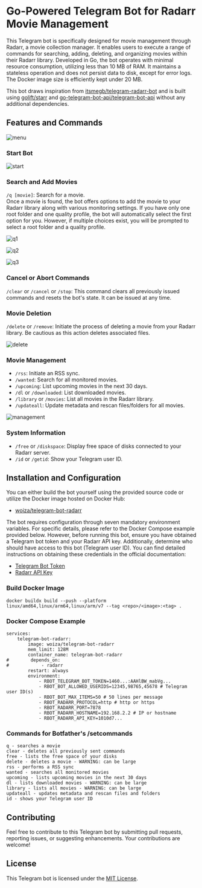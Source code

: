 # Go-Powered Telegram Bot for Radarr Movie Management
This Telegram bot is specifically designed for movie management through Radarr, a movie collection manager. It enables users to execute a range of commands for searching, adding, deleting, and organizing movies within their Radarr library. Developed in Go, the bot operates with minimal resource consumption, utilizing less than 10 MB of RAM. It maintains a stateless operation and does not persist data to disk, except for error logs. The Docker image size is efficiently kept under 20 MB.

This bot draws inspiration from [itsmegb/telegram-radarr-bot](https://github.com/itsmegb/telegram-radarr-bot/) and is built using [golift/starr](https://github.com/golift/starr/) and [go-telegram-bot-api/telegram-bot-api](https://github.com/go-telegram-bot-api/telegram-bot-api/) without any additional dependencies.

## Features and Commands

![menu](screenshots/menu.jpg?raw=true "menu")

### Start Bot
![start](screenshots/start.png?raw=true "search movie")

### Search and Add Movies
``/q [movie]``: Search for a movie.\
Once a movie is found, the bot offers options to add the movie to your Radarr library along with various monitoring settings. If you have only one root folder and one quality profile, the bot will automatically select the first option for you. However, if multiple choices exist, you will be prompted to select a root folder and a quality profile.

![q1](screenshots/q1.png?raw=true "search movie")

![q2](screenshots/q2.png?raw=true "search movie")

![q3](screenshots/q3.png?raw=true "search movie")
`
`
### Cancel or Abort Commands
``/clear`` or ``/cancel`` or ``/stop``: 
This command clears all previously issued commands and resets the bot's state. It can be issued at any time.

### Movie Deletion
``/delete`` or ``/remove``: Initiate the process of deleting a movie from your Radarr library. Be cautious as this action deletes associated files.

![delete](screenshots/delete.png?raw=true "search movie")

### Movie Management
- ``/rss``: Initiate an RSS sync.
- ``/wanted``: Search for all monitored movies.
- ``/upcoming``: List upcoming movies in the next 30 days.
- ``/dl`` or ``/downloaded``: List downloaded movies.
- ``/library`` or ``/movies``: List all movies in the Radarr library.
- ``/updateall``: Update metadata and rescan files/folders for all movies.

![management](screenshots/management.png?raw=true "movie management")

### System Information
- ``/free`` or ``/diskspace``: Display free space of disks connected to your Radarr server.
- ``/id`` or ``/getid``: Show your Telegram user ID.


## Installation and Configuration
You can either build the bot yourself using the provided source code or utilize the Docker image hosted on Docker Hub:
- [woiza/telegram-bot-radarr](https://hub.docker.com/repository/docker/woiza/telegram-bot-radarr/)

The bot requires configuration through seven mandatory environment variables. For specific details, please refer to the Docker Compose example provided below. However, before running this bot, ensure you have obtained a Telegram bot token and your Radarr API key. Additionally, determine who should have access to this bot (Telegram user ID). You can find detailed instructions on obtaining these credentials in the official documentation:
- [Telegram Bot Token](https://core.telegram.org/bots/tutorial/)
- [Radarr API Key](https://wiki.servarr.com/en/radarr/settings#security/)



### Build Docker Image
```
docker buildx build --push --platform linux/amd64,linux/arm64,linux/arm/v7 --tag <repo>/<image>:<tag> .
```


### Docker Compose Example
```
services:
    telegram-bot-radarr:
        image: woiza/telegram-bot-radarr
        mem_limit: 128M
        container_name: telegram-bot-radarr
#        depends_on:
#            - radarr
        restart: always
        environment:
            - RBOT_TELEGRAM_BOT_TOKEN=1460...:AAHlBW_mabVg...
            - RBOT_BOT_ALLOWED_USERIDS=12345,98765,45678 # Telegram user ID(s)
            - RBOT_BOT_MAX_ITEMS=50 # 50 lines per message
            - RBOT_RADARR_PROTOCOL=http # http or https
            - RBOT_RADARR_PORT=7878
            - RBOT_RADARR_HOSTNAME=192.168.2.2 # IP or hostname
            - RBOT_RADARR_API_KEY=1010d7...
```
### Commands for Botfather's /setcommands

```
q - searches a movie 
clear - deletes all previously sent commands
free - lists the free space of your disks
delete - deletes a movie - WARNING: can be large
rss - performs a RSS sync
wanted - searches all monitored movies
upcoming - lists upcoming movies in the next 30 days
dl - lists downloaded movies - WARNING: can be large
library - lists all movies - WARNING: can be large
updateall - updates metadata and rescan files and folders
id - shows your Telegram user ID
```

## Contributing
Feel free to contribute to this Telegram bot by submitting pull requests, reporting issues, or suggesting enhancements. Your contributions are welcome!

## License
This Telegram bot is licensed under the [MIT License](https://opensource.org/license/mit/).